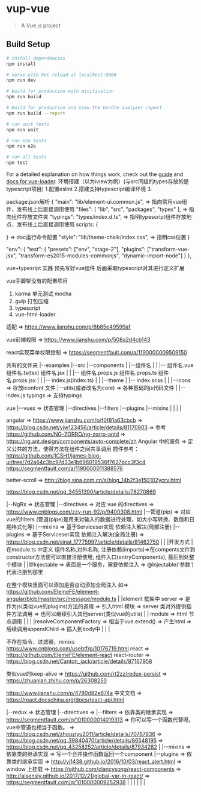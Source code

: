 # vup-vue

> A Vue.js project

## Build Setup

``` bash
# install dependencies
npm install

# serve with hot reload at localhost:8080
npm run dev

# build for production with minification
npm run build

# build for production and view the bundle analyzer report
npm run build --report

# run unit tests
npm run unit

# run e2e tests
npm run e2e

# run all tests
npm test
```

For a detailed explanation on how things work, check out the [guide](http://vuejs-templates.github.io/webpack/) and [docs for vue-loader](http://vuejs.github.io/vue-loader).
环境搭建（以为iview为例）(与src同级的types存放的是typescript项目)
1.配置eslint
2.搭建支持typescript编译环境
3.

package.json解析
{
  "main": "lib/element-ui.common.js", => 指向常用vue组件，发布线上后直接调用使用
  "files": [
    "lib",
    "src",
    "packages",
    "types"
  ], => 指向组件存放文件夹
  "typings": "types/index.d.ts", => 指明typescript组件存放地点，发布线上后直接调用使用
  scripts: {

  }  => doc运行命令配置
  "style": "lib/theme-chalk/index.css", => 指明css位置
}

"env": {
    "test": {
      "presets": ["env", "stage-2"],
      "plugins": ["transform-vue-jsx", "transform-es2015-modules-commonjs", "dynamic-import-node"]
    }
  },

vue+typesript 实践
预先写好vue组件
后面采取typescript对其进行定义扩展

vue手脚架没有的配置项目
1. karma 单元测试 mocha
2. gulp 打包压缩
3. typescript
4. vue-html-loader




适配 => https://www.jianshu.com/p/8b85e49599af

vue前端权限 => https://www.jianshu.com/p/508a2d4cb143

react实现菜单权限控制 => https://segmentfault.com/a/1190000009509150

共有的文件夹
|--examples
|--src
  |--components
  |  |--组件名
  |  |  |-- 组件名.vue 组件名.ts(tsx) 组件名.jsx
  |  |  |-- 组件名.props.js 组件名.props.ts 组件名.props.jsx
  |  |  |-- index.js(index.ts)
  |  |
  |--theme
  |  |-- index.scss
  |  |
  |--icons => 存放iconfont 文件
  |--utils(或者改名为core) => 各种基础的js代码文件
  |  |-- index.js 
typings => 支持typings 


vue
|--vuex => 状态管理
|--directives
|--filters
|--plugins
|--mixins
|
|
|
|  

angular => https://www.jianshu.com/p/f0f81a63cbcb => https://blog.csdn.net/yjw123456/article/details/81170903 => 参考 https://github.com/NG-ZORRO/ng-zorro-antd => https://ng.ant.design/components/auto-complete/zh
Angular 中的服务 => 定义公共的方法，使得方法在组件之间共享调用
插件参考： https://github.com/1CSH1/james-blog-ui/tree/7d2a64c3bc97d33e1b696019536f7627bcc3f3c4
         https://segmentfault.com/a/1190000011388576

better-scroll => http://blog.sina.com.cn/s/blog_14b2f3e150102ycrv.html

https://blog.csdn.net/qq_34551390/article/details/78270869

|--NgRx => 状态管理
|--directives => 对应 vue 的directives => https://www.cnblogs.com/zzy-run-92/p/9400308.html
|--管道(pip)  => 对应 vue的filters (管道(pipe)是用来对输入的数据进行处理，如大小写转换、数值和日期格式化等)
|--mixins => 基于Serviceser实现 依赖注入解决(局部注册)
|--plugins => 基于Serviceser实现 依赖注入解决(全局注册) => https://blog.csdn.net/sinat_17775997/article/details/81462750
|
|
|开发方式
| 在module.ts 中定义 组件名称,对外名称, 注册依赖(imports)=>在compents文件到constructor方法便可以直接注册使用, 组件入口(entryComponents), 最后到处整个模块
|
|@Injectable => 表面是一个服务，需要依赖注入 => @Injectable('参数') 代表注册到那里

在整个模块里面可以添加是否自动添加全局注入 如=> https://github.com/ElemeFE/element-angular/blob/master/src/message/module.ts 
|
|element 框架中 server => 是作为js(类似vue的plugins)方法的调用 => 引入html 模块 => server 类对外提供插件方法调用 => 也可以继续引入其他server(类似vue的utils)
|
|              module => html 节点调用
| 
|
|
|resolveComponentFactory => 相当于vue.extend() => 产生html => 后续调用appendChild => 插入到body中
|
|
|



不存在指令，过滤器，minixs
https://www.cnblogs.com/usebtf/p/10176719.html
react => https://github.com/ElemeFE/element-react
react-router => https://blog.csdn.net/Canton_jack/article/details/87167958

类似vue的keep-alive => https://github.com/rt2zz/redux-persist => https://zhuanlan.zhihu.com/p/26308250

https://www.jianshu.com/p/4780d82e874a
中文文档 => https://react.docschina.org/docs/react-api.html

|--redux => 状态管理
|--directives => 
|--filters => 依靠类的继承实现 => https://segmentfault.com/q/1010000014019313 => 你可以写一个函数代替呀。vue中管道也相当于函数。 => https://blog.csdn.net/zhouziyu2011/article/details/70767636 => https://blog.csdn.net/qq_39840470/article/details/86548195 => https://blog.csdn.net/qq_43258252/article/details/87934282
|
|--mixins => 依靠类的继承实现 => 写一个合并操作函数返回一个component
|--plugins => 依靠类的继承实现 => http://yj1438.github.io/2016/10/03/react_alert.html => window 上挂载  => https://github.com/clancysong/react-components => http://aisensiy.github.io/2017/12/21/global-var-in-react/ => https://segmentfault.com/q/1010000009252938
|
|
|
|
|
|